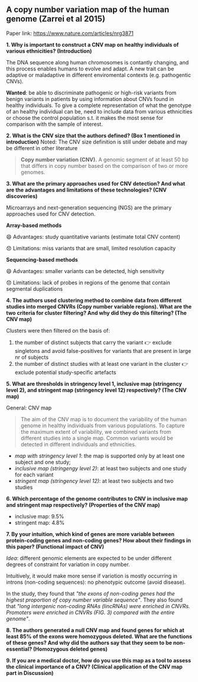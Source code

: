 ##  A copy number variation map of the human genome (Zarrei et al 2015)

Paper link: https://www.nature.com/articles/nrg3871
 
**1. Why is important to construct a CNV map on healthy individuals of various ethnicities?
(Introduction)**

The DNA sequence along human chromosomes is contantly changing, and this process enables humans to evolve and adapt.
A new trait can be adaptive or maladaptive in different enviromental contexts (e.g. pathogentic CNVs). 

**Wanted**: be able to discriminate pathogenic or high-risk variants from benign variants in patients by using information about CNVs found in healthy individuals. To give a complete representation of what the genotype of an healthy individual can be, need to include data from various ethnicities or choose the control population s.t. it makes the most sense for comparison with the sample of interest. 


**2. What is the CNV size that the authors defined? (Box 1 mentioned in introduction)**
Noted: The CNV size definition is still under debate and may be different in other literature

> **Copy number variation (CNV).** A genomic segment of at least 50 bp that differs in copy number based on the comparison of two or more genomes.

**3. What are the primary approaches used for CNV detection? And what are the advantages
and limitations of these technologies? (CNV discoveries)**

Microarrays and next-generation sequencing (NGS) are the primary approaches used for CNV detection.

**Array-based methods**

😄 Advantages: study quantitative variants (estimate total CNV content)

😞 Limitations: miss variants that are small, limited resolution capacity

**Sequencing-based methods**

😄 Advantages: smaller variants can be detected, high sensitivity

😞 Limitations: lack of probes in regions of the genome that contain segmental duplications

**4. The authors used clustering method to combine data from different studies into merged
CNVRs (Copy number variable regions). What are the two criteria for cluster filtering? And
why did they do this filtering? (The CNV map)**

Clusters were then filtered on the basis of:
1) the number of distinct subjects that carry the variant 👉 exclude singletons and avoid false-positives for variants that are present in large nr of subjects
2) the number of distinct studies with at least one variant in the cluster 👉 exclude potential study-specific artefacts

**5. What are thresholds in stringency level 1, inclusive map (stringency level 2), and stringent
map (stringency level 12) respectively? (The CNV map)**

General: CNV map
> The aim of the CNV map is to document the variability of the human genome in healthy individuals from various populations. To capture the maximum extent of variability, we combined variants from different studies into a single map. Common variants would be detected in different individuals and ethnicities.

* *map with stringency level 1*: the map is supported only by at least one subject and one study;
* *inclusive map (stringengy level 2)*: at least two subjects and one study for each variant 
* *stringent map (stringency level 12)*: at least two subjects and two studies

**6. Which percentage of the genome contributes to CNV in inclusive map and stringent map
respectively? (Properties of the CNV map)**

* inclusive map: 9.5%
* stringent map: 4.8%

**7. By your intuition, which kind of genes are more variable between protein-coding genes and
non-coding genes? How about their findings in this paper? (Functional impact of CNV)**

*Idea*: different genomic elements are expected to be under different degrees of constraint for variation in copy number. 

Intuitively, it would make more sense if variotion is mostly occurring in introns (non-coding sequences): no phenotypic outcome (avoid disease).

In the study, they found that *"the exons of non-coding genes had the highest proportion of copy number variable sequence"*. They also found that *"long intergenic non-coding RNAs (lincRNAs) were enriched in CNVRs. Promoters were enriched in CNVRs (FIG. 3) compared with the entire genome"*.

**8. The authors generated a null CNV map and found genes for which at least 85% of the
exons were homozygous deleted. What are the functions of these genes? And why did the
authors say that they seem to be non-essential? (Homozygous deleted genes)**

**9. If you are a medical doctor, how do you use this map as a tool to assess the clinical
importance of a CNV? (Clinical application of the CNV map part in Discussion)**
